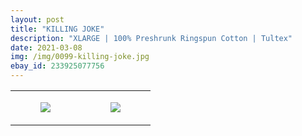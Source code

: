 ```yaml
---
layout: post
title: "KILLING JOKE"
description: "XLARGE | 100% Preshrunk Ringspun Cotton | Tultex"
date: 2021-03-08
img: /img/0099-killing-joke.jpg
ebay_id: 233925077756
---
```




<table style="width:100%;"><tr><td style="vertical-align:top;">
      <figure class="tmblr-full" data-orig-height="2048" data-orig-width="1365" data-orig-src="https://concertshirts.netlify.app/shirts/0099/0099-01.jpg"><img src="https://64.media.tumblr.com/0845f7db12de556e51b7321003b9c5b3/f5838aea041220ac-f0/s540x810/bf604d99e854e29a10553b1895aa1f604962c754.jpg" data-orig-height="2048" data-orig-width="1365" data-orig-src="https://concertshirts.netlify.app/shirts/0099/0099-01.jpg"/></figure></td>
    <td style="vertical-align:top;">
      <figure class="tmblr-full" data-orig-height="2048" data-orig-width="1365" data-orig-src="https://concertshirts.netlify.app/shirts/0099/0099-02.jpg"><img src="https://64.media.tumblr.com/239415f899187cc1039c41999c7dcf7f/f5838aea041220ac-5e/s540x810/b5fd454416b63526eb56ebb2da96c37cf751f102.jpg" data-orig-height="2048" data-orig-width="1365" data-orig-src="https://concertshirts.netlify.app/shirts/0099/0099-02.jpg"/></figure></td>
  </tr></table>

